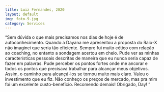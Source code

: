 ```yaml
---
title: Luiz Fernandes, 2020
layout: default
img: foto-9.jpg
category: Services
---
```


“Sem dúvida o que mais precisamos nos dias de hoje é de autoconhecimento. Quando a Dayana me apresentou a proposta do Raio-X não imaginei que seria tão eficiente. Sempre fui muito cético com relação ao coaching, no entanto a sondagem acertou em cheio. Pude ver as minhas características pessoais descritas de maneira que eu nunca seria capaz de fazer em palavras. Pude perceber os pontos fortes onde me ancorar e todos os pontos que precisava trabalhar para alcançar meus objetivos. Assim, o caminho para alcançá-los se tornou muito mais claro.
Valeu o investimento que eu fiz. Não conheço os preços de mercado, mas pra mim foi um excelente custo-benefício. Recomendo demais!
Obrigado, Day!
”
